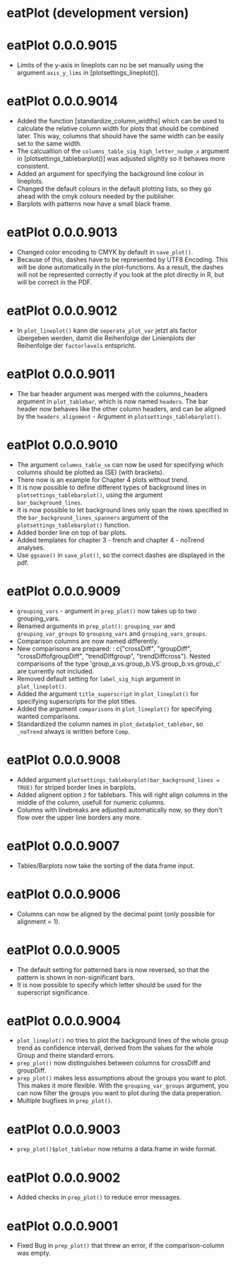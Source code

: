 # eatPlot (development version)

# eatPlot 0.0.0.9015
* Limits of the y-axis in lineplots can no be set manually using the argument `axis_y_lims` in [plotsettings_lineplot()].

# eatPlot 0.0.0.9014
* Added the function [standardize_column_widths] which can be used to calculate the relative column width for plots that should be combined later. This way, columns that should have the same width can be easily set to the same width. 
* The calcualtion of the `columns_table_sig_high_letter_nudge_x` argument in [plotsettings_tablebarplot()] was adjusted slightly so it behaves more consistent. 
* Added an argument for specifying the background line colour in lineplots. 
* Changed the default colours in the default plotting lists, so they go ahead with the cmyk colours needed by the publisher.
* Barplots with patterns now have a small black frame.

# eatPlot 0.0.0.9013
* Changed color encoding to CMYK by default in `save_plot()`.
* Because of this, dashes have to be represented by UTF8 Encoding. This will be done automatically in the plot-functions. As a result, the dashes will not be represented correctly if you look at the plot directly in R, but will be correct in the PDF.

# eatPlot 0.0.0.9012
* In `plot_lineplot()` kann die `seperate_plot_var` jetzt als factor übergeben werden, damit die Reihenfolge der Linienplots der Reihenfolge der `factorlevels` entspricht.

# eatPlot 0.0.0.9011
* The bar header argument was merged with the columns_headers argument in `plot_tablebar`, which is now named `headers`. The bar header now behaves like the other column headers, and can be aligned by the `headers_alignment` - Argument in `plotsettings_tablebarplot()`. 

# eatPlot 0.0.0.9010
* The argument `columns_table_se` can now be used for specifying which columns should be plotted as (SE) (with brackets).
* There now is an example for Chapter 4 plots without trend.
* It is now possible to define different types of background lines in `plotsettings_tablebarplot()`, using the argument `bar_background_lines`.
* It is now possible to let background lines only span the rows specified in the `bar_background_lines_spanners` argument of the `plotsettings_tablebarplot()` function. 
* Added border line on top of bar plots.
* Added templates for chapter 3 - french and chapter 4 - noTrend analyses.
* Use `ggsave()` in `save_plot()`, so the correct dashes are displayed in the pdf. 

# eatPlot 0.0.0.9009
* `grouping_vars` - argument in `prep_plot()` now takes up to two grouping_vars. 
* Renamed arguments in `prep_plot()`: `grouping_var` and `grouping_var_groups` to `grouping_vars` and `grouping_vars_groups`.
* Comparison columns are now named differently. 
* New comparisons are prepared: : c("crossDiff", "groupDiff", "crossDiffofgroupDiff", "trendDiffgroup", "trendDiffcross"). Nested comparisons of the type 'group_a.vs.group_b.VS.group_b.vs.group_c' are currently not included. 
* Removed default setting for `label_sig_high` argument in `plot_lineplot()`. 
* Added the argument `title_superscript` in `plot_lineplot()` for specifying superscripts for the plot titles. 
* Added the argument `comparisons` in `plot_lineplot()` for specifying wanted comparisons. 
* Standardized the column names in `plot_data$plot_tablebar`, so `_noTrend` always is written before `Comp`.

# eatPlot 0.0.0.9008
* Added argument `plotsettings_tablebarplot(bar_background_lines = TRUE)` for striped border lines in barplots.
* Added alignent option `2` for tablebars. This will right align columns in the middle of the column, usefull for numeric columns. 
* Columns with linebreaks are adjusted automatically now, so they don't flow over the upper line borders any more. 


# eatPlot 0.0.0.9007
* Tables/Barplots now take the sorting of the data.frame input. 

# eatPlot 0.0.0.9006
* Columns can now be aligned by the decimal point (only possible for alignment = 1).

# eatPlot 0.0.0.9005
* The default setting for patterned bars is now reversed, so that the pattern is shown in non-significant bars. 
* It is now possible to specify which letter should be used for the superscript significance.

# eatPlot 0.0.0.9004
* `plot_lineplot()` no tries to plot the background lines of the whole group trend as confidence intervall, derived from the values for the whole Group and theire standard errors. 
* `prep_plot()` now distinguishes between columns for crossDiff and groupDiff. 
* `prep_plot()` makes less assumptions about the groups you want to plot. This makes it more flexible. With the `grouping_var_groups` argument, you can now filter the groups you want to plot during the data preperation. 
* Multiple bugfixes in `prep_plot()`.


# eatPlot 0.0.0.9003
* `prep_plot()$plot_tablebar` now returns a data.frame in wide format. 

# eatPlot 0.0.0.9002
* Added checks in `prep_plot()` to reduce error messages.

# eatPlot 0.0.0.9001
* Fixed Bug in `prep_plot()` that threw an error, if the comparison-column was empty. 
